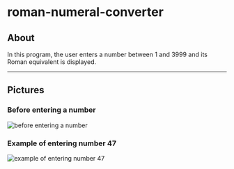 # roman-numeral-converter
## About
In this program, the user enters a number between 1 and 3999 and its Roman equivalent is displayed.
***
## Pictures
### Before entering a number
![before entering a number](https://github.com/arimoa/Roman-Numeral-Converter/assets/134084996/ed5a263a-3eb6-4774-96e4-d1ea27a3aa9b)

### Example of entering number 47
![example of entering number 47](https://github.com/arimoa/Roman-Numeral-Converter/assets/134084996/c78df4d6-6c5f-4e13-aceb-f291e15d61a5)




